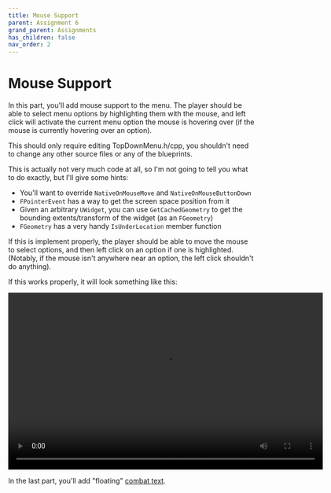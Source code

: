 ```yaml
---
title: Mouse Support
parent: Assignment 6
grand_parent: Assignments
has_children: false
nav_order: 2
---
```


# Mouse Support

In this part, you'll add mouse support to the menu. The player should be able to select menu options by highlighting them with the mouse, and left click will activate the current menu option the mouse is hovering over (if the mouse is currently hovering over an option).

This should only require editing TopDownMenu.h/cpp, you shouldn't need to change any other source files or any of the blueprints.

This is actually not very much code at all, so I'm not going to tell you what to do exactly, but I'll give some hints:

- You'll want to override `NativeOnMouseMove` and `NativeOnMouseButtonDown`
- `FPointerEvent` has a way to get the screen space position from it
- Given an arbitrary `UWidget`, you can use `GetCachedGeometry` to get the bounding extents/transform of the widget (as an `FGeometry`)
- `FGeometry` has a very handy `IsUnderLocation` member function

If this is implement properly, the player should be able to move the mouse to select options, and then left click on an option if one is highlighted. (Notably, if the mouse isn't anywhere near an option, the left click shouldn't do anything).

If this works properly, it will look something like this:

<video style="display:block; margin: 0 auto;" width="640" height="360" controls>
  <source src="assets/MouseControl.mp4" type="video/mp4">
</video>

In the last part, you'll add "floating" [combat text](06-03.html).
